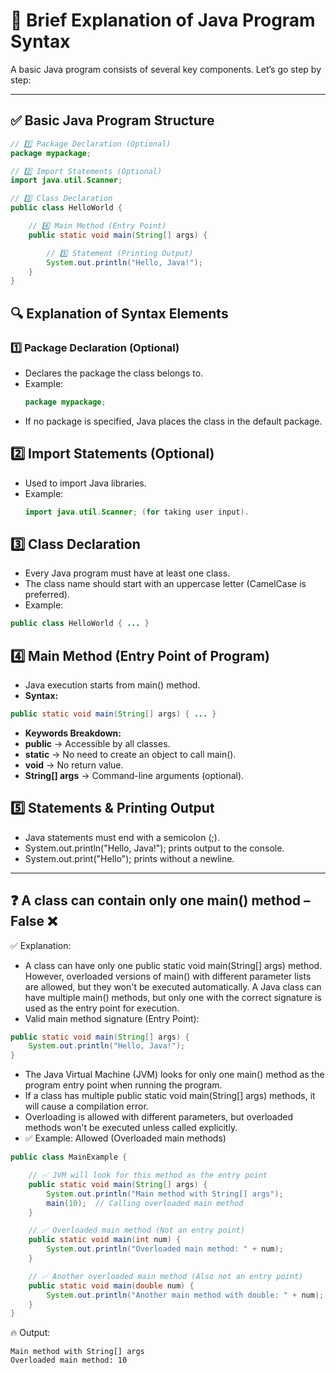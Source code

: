 # 📝 Brief Explanation of Java Program Syntax  

A basic Java program consists of several key components. Let’s go step by step:  

---

## ✅ Basic Java Program Structure  

```java
// 1️⃣ Package Declaration (Optional)
package mypackage;  

// 2️⃣ Import Statements (Optional)
import java.util.Scanner;  

// 3️⃣ Class Declaration
public class HelloWorld {  

    // 4️⃣ Main Method (Entry Point)
    public static void main(String[] args) {  

        // 5️⃣ Statement (Printing Output)
        System.out.println("Hello, Java!");  
    }  
}
```

## 🔍 Explanation of Syntax Elements
### 1️⃣ Package Declaration (Optional)
- Declares the package the class belongs to.
- Example:
  ```java
  package mypackage;
  ```
- If no package is specified, Java places the class in the default package.
## 2️⃣ Import Statements (Optional)
- Used to import Java libraries.
- Example:
  ```java
  import java.util.Scanner; (for taking user input).
  ```
## 3️⃣ Class Declaration
- Every Java program must have at least one class.
- The class name should start with an uppercase letter (CamelCase is preferred).
- Example:
```java
public class HelloWorld { ... }
```
## 4️⃣ Main Method (Entry Point of Program)
- Java execution starts from main() method.
- **Syntax:**
```java
public static void main(String[] args) { ... }
```
- **Keywords Breakdown:**
- **public** → Accessible by all classes.
- **static** → No need to create an object to call main().
- **void** → No return value.
- **String[] args** → Command-line arguments (optional).
## 5️⃣ Statements & Printing Output
- Java statements must end with a semicolon (;).
- System.out.println("Hello, Java!"); prints output to the console.
- System.out.print("Hello"); prints without a newline.

---
## ❓ A class can contain only one main() method – False ❌
✅ Explanation:
- A class can have only one public static void main(String[] args) method.
However, overloaded versions of main() with different parameter lists are allowed, but they won't be executed automatically.
A Java class can have multiple main() methods, but only one with the correct signature is used as the entry point for execution.
- Valid main method signature (Entry Point):
```java
public static void main(String[] args) {
    System.out.println("Hello, Java!");
}
```
- The Java Virtual Machine (JVM) looks for only one main() method as the program entry point when running the program.
- If a class has multiple public static void main(String[] args) methods, it will cause a compilation error.
- Overloading is allowed with different parameters, but overloaded methods won't be executed unless called explicitly.
- ✅ Example: Allowed (Overloaded main methods)
```java
public class MainExample {

    // ✅ JVM will look for this method as the entry point
    public static void main(String[] args) {
        System.out.println("Main method with String[] args");
        main(10);  // Calling overloaded main method
    }

    // ✅ Overloaded main method (Not an entry point)
    public static void main(int num) {
        System.out.println("Overloaded main method: " + num);
    }

    // ✅ Another overloaded main method (Also not an entry point)
    public static void main(double num) {
        System.out.println("Another main method with double: " + num);
    }
}
```
🔥 Output:
```
Main method with String[] args
Overloaded main method: 10
```
